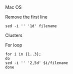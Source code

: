 Mac OS

Remove the first line
```
sed -i '' '1d' filename
```

Clusters

For loop
```
for i in {1..3};
do
sed -i '' '2,5d' $i/filename
done
```
